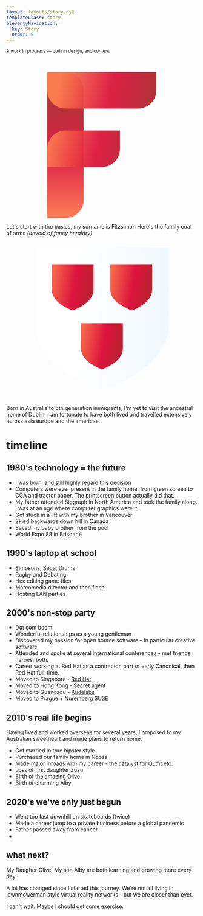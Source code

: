 ```yaml
---
layout: layouts/story.njk
templateClass: story
eleventyNavigation:
  key: Story
  order: 9
---
```


<small>A work in progress &mdash; both in design, and  content</small><br><br><br>


<a href="/">
  <svg style="max-width: 30vw; display:block; margin:0 auto;" viewBox=".5 .5 3 4" fill="none" stroke="url(#gred)" stroke-opacity=".95" stroke-linecap="round">
    <path stroke="url(#gred2)" d="M1 4H.999V1h.001"/>
    <path d="M1 1v-.001h2v.001 M1 2.6v.001h1v.001"/>
    <linearGradient id="gred" x1="-.1" x2="1.3" y2=".25">
    <stop offset="0" stop-color="Coral" />
    <stop offset=".5" stop-color="crimson" />
    <stop offset="1" stop-color="brown" />
    </linearGradient>
    <linearGradient id="gred2" x1="0" x2="0" y1="1.2" y2="0" href="#gred" />
  </svg>
</a>


Let's start with the basics, my surname is Fitzsimon
Here's the family coat of arms <i style="color:var(--neutral)">(devoid of fancy heraldry)</i>
<svg viewBox=".5 .5 12.5 13.5" style="max-width: 40vw; margin:1em auto; display:block;  "><path stroke="var(--neutral)" fill="url(#gsilver)" stroke-width=".5" d="M1 1h11.52v6.48q0 3.6-5.76 5.76Q1 11.08 1 7.48z"/><g fill="url(#gred)"><path d="M2.44 2.44V4.6q0 1.08 1.8 1.8 1.8-.72 1.8-1.8V2.44z"/><path d="M7.48 2.44V4.6q0 1.08 1.872 1.8 1.728-.72 1.728-1.8V2.44z"/><path d="M4.96 7.48v2.16q0 1.08 1.8 1.8 1.8-.72 1.8-1.8V7.48z"/></g><defs><linearGradient id="gsilver" x1="-.2"><stop offset=".4" stop-color="#fff"/><stop offset="1" stop-color="#f0f8ff"/></linearGradient><linearGradient id="gred" x1="-.1" x2="1.3" y2=".25"><stop offset="0" stop-color="coral"/><stop offset=".5" stop-color="#dc143c"/><stop offset="1" stop-color="brown"/></linearGradient></defs></svg>

Born in Australia to 6th generation immigrants, I'm yet to visit the ancestral home of Dublin. 
I am fortunate to have both lived and travelled extensively across asia europe and the americas.


# timeline 

## 1980's technology = the future
* I was born, and still highly regard this decision
* Computers were ever present in the family home. from green screen to CGA and tractor paper. The printscreen button actually did that.
* My father attended Siggraph in North America and took the family along.  I was at an age where computer graphics were it. 
* Got stuck in a lift with my brother in Vancouver
* Skied backwards down hill in Canada
* Saved my baby brother from the pool
* World Expo 88 in Brisbane

## 1990's laptop at school

* Simpsons, Sega, Drums
* Rugby and Debating
* Hex editing game files
* Marcomedia director and then flash
* Hosting LAN parties


## 2000's non-stop party

* Dot com boom
* Wonderful relationships as a young gentleman
* Discovered my passion for open source software – in particular creative software
* Attended and spoke at several international conferences - met friends, heroes; both.
* Career working at Red Hat as a contractor, part of early Canonical, then Red Hat full-time.
* Moved to Singapore - [Red Hat](https://redhat.com)
* Moved to Hong Kong - Secret agent
* Moved to Guangzou - [Kudelabs](https://kudelabs.com/)
* Moved to Prague + Nuremberg [SUSE](https://SUSE.com)

## 2010's real life begins

Having lived and worked overseas for several years, I proposed to my Australian sweetheart and made plans to return home.

* Got married in true hipster style
* Purchased our family home in Noosa
* Made major inroads with my career - the catalyst for [Outfit](https://outfit.io) etc. 
* Loss of first daughter Zuzu
* Birth of the amazing Olive
* Birth of charming Alby 

## 2020's we've only just begun

* Went too fast downhill on skateboards (twice)
* Made a career jump to a private business before a global pandemic 
* Father passed away from cancer
* 


## what next? 

My Daugher Olive, My son Alby are both learning and growing more every day. 

A lot has changed since I started this journey.  We're not all living in lawnmowerman style virtual reality networks - but we are closer than ever.  

I can't wait.  Maybe I should get some exercise.